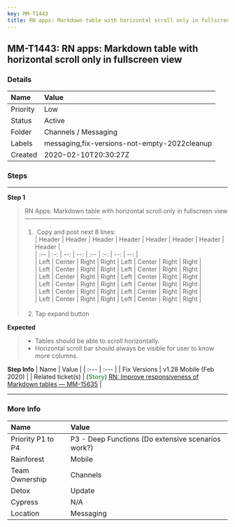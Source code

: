 ```yaml
---
key: MM-T1443
title: RN apps: Markdown table with horizontal scroll only in fullscreen view
---
```


## MM-T1443: RN apps: Markdown table with horizontal scroll only in fullscreen view

### Details

| Name     | Value                                        |
| :------- | :------------------------------------------- |
| Priority | Low                                          |
| Status   | Active                                       |
| Folder   | Channels / Messaging                         |
| Labels   | messaging,fix-versions-not-empty-2022cleanup |
| Created  | 2020-02-10T20:30:27Z                         |

### Steps

<hr/>

**Step 1**

> <article>RN Apps: Markdown table with horizontal scroll only in fullscreen view<br>–––––––––––––––––––––––––<ol><li>&nbsp;Copy and post next 8 lines:<br>| Header | Header | Header | Header | Header | Header | Header | Header |<br>| :-- | :-: | --: | --: | :-- | :-: | --: | --: |<br>| Left | Center | Right | Right | Left | Center | Right | Right |<br>| Left | Center | Right | Right | Left | Center | Right | Right |<br>| Left | Center | Right | Right | Left | Center | Right | Right |<br>| Left | Center | Right | Right | Left | Center | Right | Right |<br>| Left | Center | Right | Right | Left | Center | Right | Right |<br>| Left | Center | Right | Right | Left | Center | Right | Right |<br><br></li><li>Tap expand button</li></ol></article>

**Expected**

> <article><ul><li>Tables should be able to scroll horizontally.</li><li>Horizontal scroll bar should always be visible for user to know more columns.</li></ul></article>

**Step Info**
| Name | Value |
| :--- | :--- |
| Fix Versions | v1.28 Mobile (Feb 2020) |
| Related ticket(s) | (<strong><span style="color: rgb(65, 168, 95);">Story</span></strong>) <a href="https://mattermost.atlassian.net/browse/MM-15635" rel="noopener noreferrer" target="_blank">RN: Improve responsiveness of Markdown tables — MM-15635</a> |

<hr/>

### More Info

| Name              | Value                                              |
| :---------------- | :------------------------------------------------- |
| Priority P1 to P4 | P3 - Deep Functions (Do extensive scenarios work?) |
| Rainforest        | Mobile                                             |
| Team Ownership    | Channels                                           |
| Detox             | Update                                             |
| Cypress           | N/A                                                |
| Location          | Messaging                                          |
